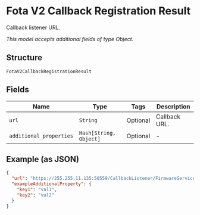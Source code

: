 
# Fota V2 Callback Registration Result

Callback listener URL.

*This model accepts additional fields of type Object.*

## Structure

`FotaV2CallbackRegistrationResult`

## Fields

| Name | Type | Tags | Description |
|  --- | --- | --- | --- |
| `url` | `String` | Optional | Callback URL. |
| `additional_properties` | `Hash[String, Object]` | Optional | - |

## Example (as JSON)

```json
{
  "url": "https://255.255.11.135:50559/CallbackListener/FirmwareServiceMessages.asmx",
  "exampleAdditionalProperty": {
    "key1": "val1",
    "key2": "val2"
  }
}
```

